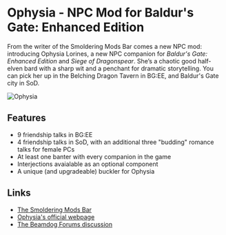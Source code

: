 # Ophysia - NPC Mod for Baldur's Gate: Enhanced Edition

From the writer of the Smoldering Mods Bar comes a new NPC mod: introducing Ophysia Lorines, a new NPC companion for *Baldur's Gate: Enhanced Edition* and *Siege of Dragonspear*. She’s a chaotic good half-elven bard with a sharp wit and a penchant for dramatic storytelling. You can pick her up in the Belching Dragon Tavern in BG:EE, and Baldur's Gate city in SoD.

 ![Ophysia](https://github.com/user-attachments/assets/711afc16-595c-4f85-838e-7b1cfb70130f)
                                                                                                                                  
  ## Features

- 9 friendship talks in BG:EE
- 4 friendship talks in SoD, with an additional three "budding" romance talks for female PCs
- At least one banter with every companion in the game
- Interjections avaialable as an optional component
- A unique (and upgradeable) buckler for Ophysia

## Links

- [The Smoldering Mods Bar](https://smolderingmodsbar.com/)
- [Ophysia's official webpage](https://smolderingmodsbar.com/ophysia/)
- [The Beamdog Forums discussion](https://forums.beamdog.com/discussion/89111/mod-ophysia-npc-v1-0)
